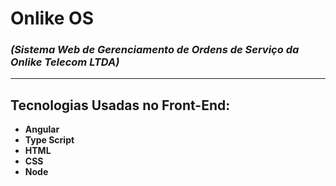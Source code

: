 # **Onlike OS**  
### *(Sistema Web de Gerenciamento de Ordens de Serviço da Onlike Telecom LTDA)*

---

## **Tecnologias Usadas no Front-End:**

- **Angular**  
- **Type Script**  
- **HTML**  
- **CSS**  
- **Node**

